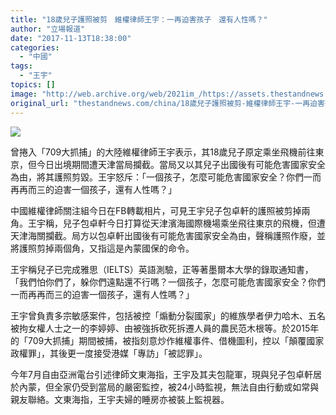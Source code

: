 ```yaml
---
title: "18歲兒子護照被剪　維權律師王宇：一再迫害孩子　還有人性嗎？"
author: "立場報道"
date: "2017-11-13T18:38:00"
categories:
  - "中國"
tags:
  - "王宇"
topics: []
image: "http://web.archive.org/web/2021im_/https://assets.thestandnews.com/media/photos/wong-08_GlQof.png"
original_url: "thestandnews.com/china/18歲兒子護照被剪-維權律師王宇-一再迫害孩子-還有人性嗎"
---
```

![](http://web.archive.org/web/2021im_/https://assets.thestandnews.com/media/photos/wong-08_GlQof.png)

曾捲入「709大抓捕」的大陸維權律師王宇表示，其18歲兒子原定乘坐飛機前往東京，但今日出境期間遭天津當局攔截。當局又以其兒子出國後有可能危害國家安全為由，將其護照剪毀。王宇怒斥：「一個孩子，怎麼可能危害國家安全？你們一而再再而三的迫害一個孩子，還有人性嗎？」

中國維權律師關注組今日在FB轉載相片，可見王宇兒子包卓軒的護照被剪掉兩角。王宇稱，兒子包卓軒今日打算從天津濱海國際機場乘坐飛往東京的飛機，但遭天津海關攔截。局方以包卓軒出國後有可能危害國家安全為由，聲稱護照作廢，並將護照剪掉兩個角，又指這是內蒙國保的命令。

王宇稱兒子已完成雅思（IELTS）英語測驗，正等著墨爾本大學的錄取通知書，「我們怕你們了，躲你們遠點還不行嗎？一個孩子，怎麼可能危害國家安全？你們一而再再而三的迫害一個孩子，還有人性嗎？」

王宇曾負責多宗敏感案件，包括被控「煽動分裂國家」的維族學者伊力哈木、五名被拘女權人士之一的李婷婷、由被強拆砍死拆遷人員的農民范木根等。於2015年的「709大抓捕」期間被捕，被指刻意炒作維權事件、借機圖利，控以「顛覆國家政權罪」，其後更一度接受港媒「專訪」「被認罪」。

今年7月自由亞洲電台引述律師文東海指，王宇及其夫包龍軍，現與兒子包卓軒居於內蒙，但全家仍受到當局的嚴密監控，被24小時監視，無法自由行動或如常與親友聯絡。文東海指，王宇夫婦的睡房亦被裝上監視器。
